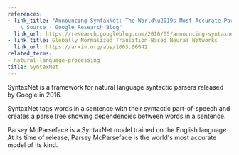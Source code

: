 ```yaml
---
references:
- link_title: "Announcing SyntaxNet: The World\u2019s Most Accurate Parser Goes Open\
    \ Source - Google Research Blog"
  link_url: https://research.googleblog.com/2016/05/announcing-syntaxnet-worlds-most.html
- link_title: Globally Normalized Transition-Based Neural Networks
  link_url: https://arxiv.org/abs/1603.06042
related_terms:
- natural-language-processing
title: SyntaxNet
---
```

SyntaxNet is a framework for natural language syntactic
parsers released by Google in 2016.

SyntaxNet tags words in a sentence with their syntactic part-of-speech
and creates a parse tree showing dependencies between words
in a sentence.

Parsey McParseface is a SyntaxNet model trained on the English
language. At its time of release, Parsey McParseface is the
world's most accurate model of its kind.